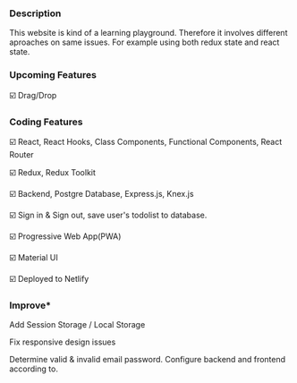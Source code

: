 ### Description

This website is kind of a learning playground. Therefore it involves different aproaches on same issues. For example using both redux state and react state.

### Upcoming Features

☑️ Drag/Drop 

### Coding Features

☑️ React, React Hooks, Class Components, Functional Components, React Router

☑️ Redux, Redux Toolkit

☑️ Backend, Postgre Database, Express.js, Knex.js

☑️ Sign in & Sign out, save user's todolist to database.

☑️ Progressive Web App(PWA)

☑️ Material UI

☑️ Deployed to Netlify


### Improve*

Add Session Storage / Local Storage

Fix responsive design issues

Determine valid & invalid email password. Configure backend and frontend according to.



